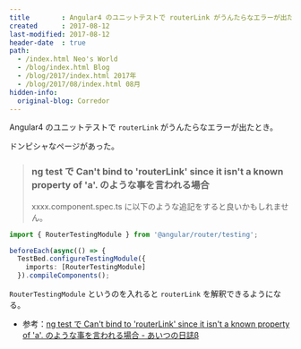 ```yaml
---
title        : Angular4 のユニットテストで routerLink がうんたらなエラーが出たら
created      : 2017-08-12
last-modified: 2017-08-12
header-date  : true
path:
  - /index.html Neo's World
  - /blog/index.html Blog
  - /blog/2017/index.html 2017年
  - /blog/2017/08/index.html 08月
hidden-info:
  original-blog: Corredor
---
```


Angular4 のユニットテストで `routerLink` がうんたらなエラーが出たとき。

ドンピシャなページがあった。

> ### ng test で Can't bind to 'routerLink' since it isn't a known property of 'a'. のような事を言われる場合
> 
> xxxx.component.spec.ts に以下のような追記をすると良いかもしれません。

```typescript
import { RouterTestingModule } from '@angular/router/testing';

beforeEach(async(() => {
  TestBed.configureTestingModule({
    imports: [RouterTestingModule]
  }).compileComponents();
```

`RouterTestingModule` というのを入れると `routerLink` を解釈できるようになる。

- 参考：[ng test で Can't bind to 'routerLink' since it isn't a known property of 'a'. のような事を言われる場合 - あいつの日誌β](http://okamuuu.hatenablog.com/entry/2017/06/08/174126)
